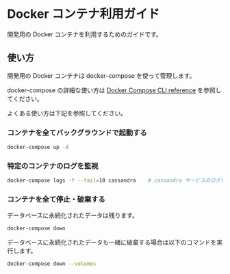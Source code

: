 # Docker コンテナ利用ガイド

開発用の Docker コンテナを利用するためのガイドです。

## 使い方

開発用の Docker コンテナは docker-compose を使って管理します。

docker-compose の詳細な使い方は [Docker Compose CLI reference](https://docs.docker.com/compose/reference/overview/) を参照してください。

よくある使い方は下記を参照してください。

### コンテナを全てバックグラウンドで起動する

```bash
docker-compose up -d
```

### 特定のコンテナのログを監視

```bash
docker-compose logs -f --tail=10 cassandra    # cassandra サービスのログを監視
```

### コンテナを全て停止・破棄する

データベースに永続化されたデータは残ります。

```bash
docker-compose down
```

データベースに永続化されたデータも一緒に破棄する場合は以下のコマンドを実行します。

```bash
docker-compose down --volumes
```
